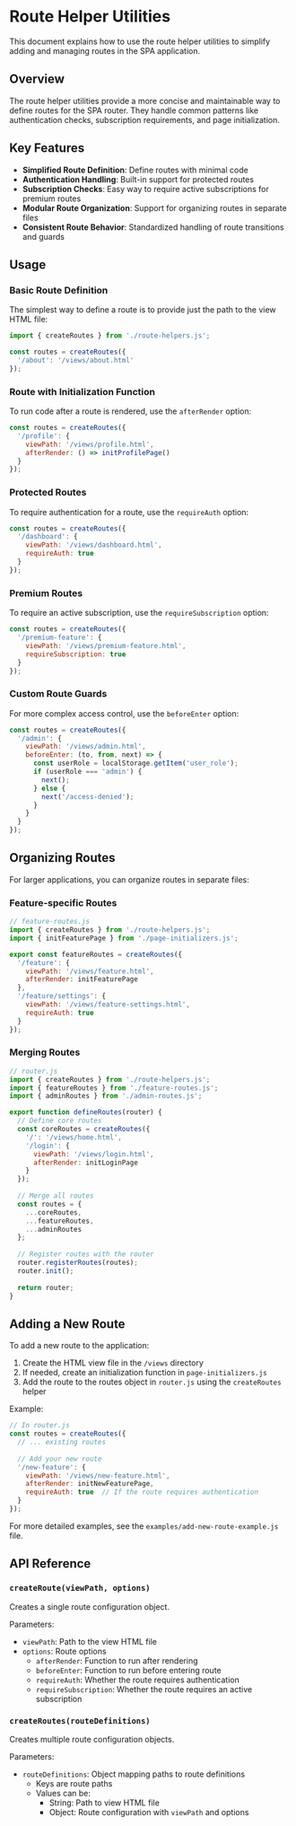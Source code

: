 # Route Helper Utilities

This document explains how to use the route helper utilities to simplify adding and managing routes in the SPA application.

## Overview

The route helper utilities provide a more concise and maintainable way to define routes for the SPA router. They handle common patterns like authentication checks, subscription requirements, and page initialization.

## Key Features

- **Simplified Route Definition**: Define routes with minimal code
- **Authentication Handling**: Built-in support for protected routes
- **Subscription Checks**: Easy way to require active subscriptions for premium routes
- **Modular Route Organization**: Support for organizing routes in separate files
- **Consistent Route Behavior**: Standardized handling of route transitions and guards

## Usage

### Basic Route Definition

The simplest way to define a route is to provide just the path to the view HTML file:

```javascript
import { createRoutes } from './route-helpers.js';

const routes = createRoutes({
  '/about': '/views/about.html'
});
```

### Route with Initialization Function

To run code after a route is rendered, use the `afterRender` option:

```javascript
const routes = createRoutes({
  '/profile': {
    viewPath: '/views/profile.html',
    afterRender: () => initProfilePage()
  }
});
```

### Protected Routes

To require authentication for a route, use the `requireAuth` option:

```javascript
const routes = createRoutes({
  '/dashboard': {
    viewPath: '/views/dashboard.html',
    requireAuth: true
  }
});
```

### Premium Routes

To require an active subscription, use the `requireSubscription` option:

```javascript
const routes = createRoutes({
  '/premium-feature': {
    viewPath: '/views/premium-feature.html',
    requireSubscription: true
  }
});
```

### Custom Route Guards

For more complex access control, use the `beforeEnter` option:

```javascript
const routes = createRoutes({
  '/admin': {
    viewPath: '/views/admin.html',
    beforeEnter: (to, from, next) => {
      const userRole = localStorage.getItem('user_role');
      if (userRole === 'admin') {
        next();
      } else {
        next('/access-denied');
      }
    }
  }
});
```

## Organizing Routes

For larger applications, you can organize routes in separate files:

### Feature-specific Routes

```javascript
// feature-routes.js
import { createRoutes } from './route-helpers.js';
import { initFeaturePage } from './page-initializers.js';

export const featureRoutes = createRoutes({
  '/feature': {
    viewPath: '/views/feature.html',
    afterRender: initFeaturePage
  },
  '/feature/settings': {
    viewPath: '/views/feature-settings.html',
    requireAuth: true
  }
});
```

### Merging Routes

```javascript
// router.js
import { createRoutes } from './route-helpers.js';
import { featureRoutes } from './feature-routes.js';
import { adminRoutes } from './admin-routes.js';

export function defineRoutes(router) {
  // Define core routes
  const coreRoutes = createRoutes({
    '/': '/views/home.html',
    '/login': {
      viewPath: '/views/login.html',
      afterRender: initLoginPage
    }
  });
  
  // Merge all routes
  const routes = {
    ...coreRoutes,
    ...featureRoutes,
    ...adminRoutes
  };
  
  // Register routes with the router
  router.registerRoutes(routes);
  router.init();
  
  return router;
}
```

## Adding a New Route

To add a new route to the application:

1. Create the HTML view file in the `/views` directory
2. If needed, create an initialization function in `page-initializers.js`
3. Add the route to the routes object in `router.js` using the `createRoutes` helper

Example:

```javascript
// In router.js
const routes = createRoutes({
  // ... existing routes
  
  // Add your new route
  '/new-feature': {
    viewPath: '/views/new-feature.html',
    afterRender: initNewFeaturePage,
    requireAuth: true  // If the route requires authentication
  }
});
```

For more detailed examples, see the `examples/add-new-route-example.js` file.

## API Reference

### `createRoute(viewPath, options)`

Creates a single route configuration object.

Parameters:
- `viewPath`: Path to the view HTML file
- `options`: Route options
  - `afterRender`: Function to run after rendering
  - `beforeEnter`: Function to run before entering route
  - `requireAuth`: Whether the route requires authentication
  - `requireSubscription`: Whether the route requires an active subscription

### `createRoutes(routeDefinitions)`

Creates multiple route configuration objects.

Parameters:
- `routeDefinitions`: Object mapping paths to route definitions
  - Keys are route paths
  - Values can be:
    - String: Path to view HTML file
    - Object: Route configuration with `viewPath` and options